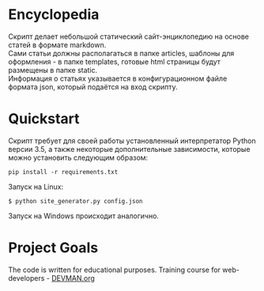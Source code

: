 # Encyclopedia

Скрипт делает небольшой статический сайт-энциклопедию на основе статей в формате markdown.  
Сами статьи должны располагаться в папке articles, шаблоны для оформления - в папке templates, готовые html страницы будут размещены в папке static.  
Информация о статьях указывается в конфигурационном файле формата json, который подаётся на вход скрипту.


# Quickstart

Скрипт требует для своей работы установленный интерпретатор Python версии 3.5, а также некоторые дополнительные зависимости, которые можно установить следующим образом:
```
pip install -r requirements.txt
```

Запуск на Linux:

```#!bash
$ python site_generator.py config.json
```
Запуск на Windows происходит аналогично.

# Project Goals

The code is written for educational purposes. Training course for web-developers - [DEVMAN.org](https://devman.org)
